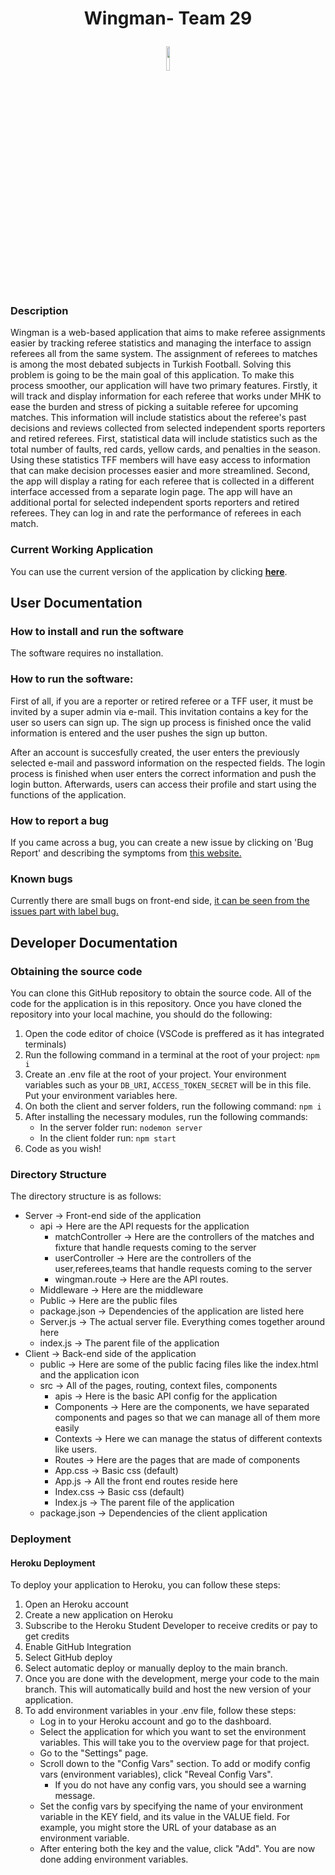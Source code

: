 # <p align="center">Wingman- Team 29</p>

<p align="center"><img width="10%" src="https://user-images.githubusercontent.com/52569205/207432376-8c2b3151-9cff-46eb-a5cf-3e388f8dc65b.png" /></p>

### Description

Wingman is a web-based application that aims to make referee assignments easier by tracking referee statistics and managing the interface to assign referees all from the same system. The assignment of referees to matches is among the most debated subjects in Turkish Football. Solving this problem is going to be the main goal of this application. To make this process smoother, our application will have two primary features. Firstly, it will track and display information for each referee that works under MHK to ease the burden and stress of picking a suitable referee for upcoming matches. This information will include statistics about the referee's past decisions and reviews collected from selected independent sports reporters and retired referees. First, statistical data will include statistics such as the total number of faults, red cards, yellow cards, and penalties in the season. Using these statistics TFF members will have easy access to information that can make decision processes easier and more streamlined. Second, the app will display a rating for each referee that is collected in a different interface accessed from a separate login page. The app will have an additional portal for selected independent sports reporters and retired referees. They can log in and rate the performance of referees in each match. 

### Current Working Application

You can use the current version of the application by clicking **[here](https://wingman-team29.herokuapp.com/)**.

## User Documentation

### How to install and run the software

The software requires no installation.

### How to run the software: 

First of all, if you are a reporter or retired referee or a TFF user, it must be invited by a super admin via e-mail. This invitation contains a key for the user so users can sign up. The sign up process is finished once the valid information is entered and the user pushes the sign up button.

After an account is succesfully created, the user enters the previously selected e-mail and password information on the respected fields. The login process is finished when user enters the correct information and push the login button. Afterwards, users can access their profile and start using the functions of the application.

### How to report a bug

If you came across a bug, you can create a new issue by clicking on 'Bug Report' and describing the symptoms from [this website.](https://github.com/SU-CS308-22FA/Wingman/issues/new/choose)

### Known bugs

Currently there are small bugs on front-end side, [it can be seen from the issues part with label bug.](https://github.com/SU-CS308-22FA/Wingman/issues)


## Developer Documentation

### Obtaining the source code

You can clone this GitHub repository to obtain the source code. All of the code for the application is in this repository. Once you have cloned the repository into your local machine, you should do the following:

1. Open the code editor of choice (VSCode is preffered as it has integrated terminals)
2. Run the following command in a terminal at the root of your project: `npm i`
3. Create an .env file at the root of your project. Your environment variables such as your `DB_URI`, `ACCESS_TOKEN_SECRET` will be in this file. Put your environment variables here.
4. On both the client and server folders, run the following command: `npm i`
5. After installing the necessary modules, run the following commands:
    - In the server folder run: `nodemon server`
    - In the client folder run: `npm start`
6. Code as you wish!

### Directory Structure

The directory structure is as follows:
* Server → Front-end side of the application
  * api → Here are the API requests for the application
      * matchController → Here are the controllers of the matches and fixture that handle requests coming to the server
      * userController → Here are the controllers of the user,referees,teams that handle requests coming to the server  
      * wingman.route → Here are the API routes.
  * Middleware → Here are the middleware
  * Public → Here are the public files
  * package.json → Dependencies of the application are listed here
  * Server.js → The actual server file. Everything comes together around here
  * index.js → The parent file of the application
* Client → Back-end side of the application
  * public → Here are some of the public facing files like the index.html and the application icon
  * src → All of the pages, routing, context files, components
    * apis -> Here is the basic API config for the application
    * Components → Here are the components, we have separated components and pages so that we can manage all of them more easily
    * Contexts → Here we can manage the status of different contexts like users.
    * Routes → Here are the pages that are made of components
    * App.css → Basic css (default)
    * App.js → All the front end routes reside here
    * Index.css → Basic css (default)
    * Index.js → The parent file of the application
  * package.json → Dependencies of the client application


### Deployment

#### Heroku Deployment

To deploy your application to Heroku, you can follow these steps:
1. Open an Heroku account
2. Create a new application on Heroku
3. Subscribe to the Heroku Student Developer to receive credits or pay to get credits
4. Enable GitHub Integration
5. Select GitHub deploy
6. Select automatic deploy or manually deploy to the main branch.
7. Once you are done with the development, merge your code to the main branch. This will automatically build and host the new version of your application.
8. To add environment variables in your .env file, follow these steps:
    * Log in to your Heroku account and go to the dashboard.
    * Select the application for which you want to set the environment variables. This will take you to the overview page for that project.
    * Go to the "Settings" page.
    * Scroll down to the "Config Vars" section. To add or modify config vars (environment variables), click "Reveal Config Vars".
      * If you do not have any config vars, you should see a warning message.
    * Set the config vars by specifying the name of your environment variable in the KEY field, and its value in the VALUE field. For example, you might store the URL of your database as an environment variable.
    * After entering both the key and the value, click "Add". You are now done adding environment variables.
